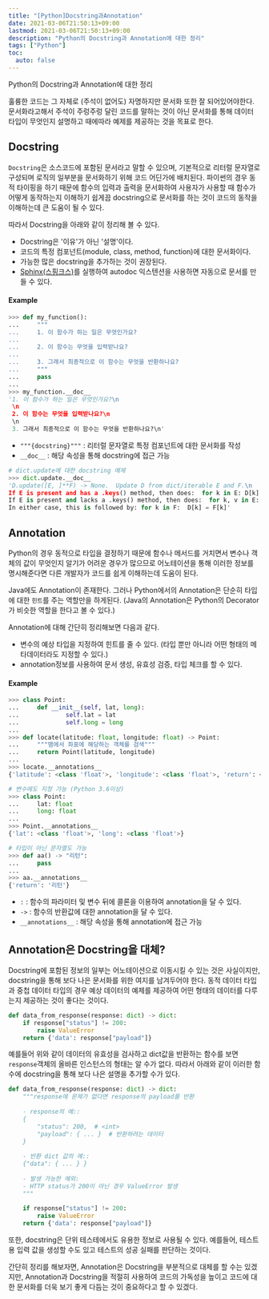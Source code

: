 ```yaml
---
title: "[Python]Docstring과Annotation"
date: 2021-03-06T21:50:13+09:00
lastmod: 2021-03-06T21:50:13+09:00
description: "Python의 Docstring과 Annotation에 대한 정리"
tags: ["Python"]
toc:
  auto: false
---
```

Python의 Docstring과 Annotation에 대한 정리

<!--more-->
 훌륭한 코드는 그 자체로 (주석이 없어도) 자명하지만 문서화 또한 잘 되어있어야한다. 문서화라고해서 주석이 주렁주렁 달린 코드를 말하는 것이 아닌 문서화를 통해 데이터 타입이 무엇인지 설명하고 때에따라 예제를 제공하는 것을 목표로 한다. 

## Docstring

`Docstring`은 소스코드에 포함된 문서라고 말할 수 있으며, 기본적으로 리터럴 문자열로 구성되며 로직의 일부분을 문서화하기 위해 코드 어딘가에 배치된다. 파이썬의 경우 동적 타이핑을 하기 때문에 함수의 입력과 출력을 문서화하여 사용자가 사용할 때 함수가 어떻게 동작하는지 이해하기 쉽게끔 docstring으로 문서화를 하는 것이 코드의 동작을 이해하는데 큰 도움이 될 수 있다.

따라서 Docstring을 아래와 같이 정리해 볼 수 있다.

- Docstring은 '이유'가 아닌 '설명'이다.
- 코드의 특정 컴포넌트(module, class, method, function)에 대한 문서화이다.
- 가능한 많은 docstring을 추가하는 것이 권장된다.
- [Sphinx(스핑크스)](https://tech.ssut.me/start-python-documentation-using-sphinx/)를 실행하여 autodoc 익스텐션을 사용하면 자동으로 문서를 만들 수 있다.

#### Example

```python
>>> def my_function():
...     """
...     1. 이 함수가 하는 일은 무엇인가요?
...
...     2. 이 함수는 무엇을 입력받나요?
...
...     3. 그래서 최종적으로 이 함수는 무엇을 반환하나요?
...     """
...     pass
...
>>> my_function.__doc__
'1. 이 함수가 하는 일은 무엇인가요?\n
 \n
 2. 이 함수는 무엇을 입력받나요?\n
 \n
 3. 그래서 최종적으로 이 함수는 무엇을 반환하나요?\n'
```

- `"""{docstring}"""` : 리터럴 문자열로 특정 컴포넌트에 대한 문서화를 작성
- `__doc__` : 해당 속성을 통해 docstring에 접근 가능

```python
# dict.update에 대한 docstring 예제
>>> dict.update.__doc__
'D.update([E, ]**F) -> None.  Update D from dict/iterable E and F.\n
If E is present and has a .keys() method, then does:  for k in E: D[k] = E[k]\n
If E is present and lacks a .keys() method, then does:  for k, v in E: D[k] = v\n
In either case, this is followed by: for k in F:  D[k] = F[k]'
```

## Annotation

 Python의 경우 동적으로 타입을 결정하기 때문에 함수나 메서드를 거치면서 변수나 객체의 값이 무엇인지 알기가 어려운 경우가 많으므로 어노테이션을 통해 이러한 정보를 명시해준다면 다른 개발자가 코드를 쉽게 이해하는데 도움이 된다.

 Java에도 Annotation이 존재한다. 그러나 Python에서의 Annotation은 단순히 타입에 대한 `힌트`를 주는 역할만을 하게된다. (Java의 Annotation은 Python의 Decorator가 비슷한 역할을 한다고 볼 수 있다.)

Annotation에 대해 간단히 정리해보면 다음과 같다.

- 변수의 예상 타입을 지정하여 힌트를 줄 수 있다. (타입 뿐만 아니라 어떤 형태의 메타데이터라도 지정할 수 있다.)
- annotation정보를 사용하여 문서 생성, 유효성 검증, 타입 체크를 할 수 있다.

#### Example

```python
>>> class Point:
...     def __init__(self, lat, long):
...             self.lat = lat
...             self.long = long
...
>>> def locate(latitude: float, longitude: float) -> Point:
...     """맴에서 좌표에 해당하는 객체를 검색"""
...     return Point(latitude, longitude)
...
>>> locate.__annotations__
{'latitude': <class 'float'>, 'longitude': <class 'float'>, 'return': <class '__main__.Point'>}

# 변수에도 지정 가능 (Python 3.6이상)
>>> class Point:
...     lat: float
...     long: float
...
>>> Point.__annotations__
{'lat': <class 'float'>, 'long': <class 'float'>}

# 타입이 아닌 문자열도 가능
>>> def aa() -> "리턴":
...     pass
...
>>> aa.__annotations__
{'return': '리턴'}
```

- `:` : 함수의 파라미터 및 변수 뒤에 콜론을 이용하여 annotation을 달 수 있다.
- `->` : 함수의 반환값에 대한 annotation을 달 수 있다.
- `__annotations__` : 해당 속성을 통해 annotation에 접근 가능

## Annotation은 Docstring을 대체?

Docstring에 포함된 정보의 일부는 어노테이션으로 이동시킬 수 있는 것은 사실이지만, docstring을 통해 보다 나은 문서화를 위한 여지를 남겨두어야 한다. 동적 데이터 타입과 중첩 데이터 타입의 경우 예상 데이터의 예제를 제공하여 어떤 형태의 데이터를 다루는지 제공하는 것이 좋다는 것이다. 

```python
def data_from_response(response: dict) -> dict:
    if response["status"] != 200:
        raise ValueError
    return {'data': response["payload"]}
```

예를들어 위와 같이 데이터의 유효성을 검사하고 dict값을 반환하는 함수를 보면 `response`객체의 올바른 인스턴스의 형태는 알 수가 없다. 따라서 아래와 같이 이러한 함수에 docstring을 통해 보다 나은 설명을 추가할 수가 있다.

```python
def data_from_response(response: dict) -> dict:
    """response에 문제가 없다면 response의 payload를 반환
    
    - response의 예::
    {
        "status": 200,  # <int>
        "payload": { ... }  # 반환하려는 데이터
    }
    
    - 반환 dict 값의 예::
    {"data": { ... } }
    
    - 발생 가능한 예외:
    - HTTP status가 200이 아닌 경우 ValueError 발생
    """
    
    if response["status"] != 200:
        raise ValueError
    return {'data': response["payload"]}
```

또한, docstring은 단위 테스테에서도 유용한 정보로 사용될 수 있다. 예를들어, 테스트용 입력 값을 생성할 수도 있고 테스트의 성공 실패를 판단하는 것이다.  

간단히 정리를 해보자면, Annotation은 Docstring을 부분적으로 대체를 할 수는 있겠지만, Annotation과 Docstring을 적절히 사용하여 코드의 가독성을 높이고 코드에 대한 문서화를 더욱 보기 좋게 다듬는 것이 중요하다고 할 수 있겠다.







